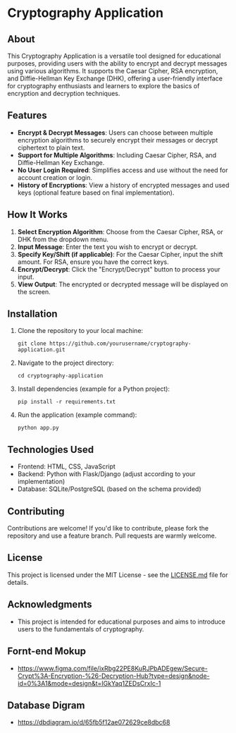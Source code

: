 # Cryptography Application

## About

This Cryptography Application is a versatile tool designed for educational purposes, providing users with the ability to encrypt and decrypt messages using various algorithms. It supports the Caesar Cipher, RSA encryption, and Diffie-Hellman Key Exchange (DHK), offering a user-friendly interface for cryptography enthusiasts and learners to explore the basics of encryption and decryption techniques.

## Features

- **Encrypt & Decrypt Messages**: Users can choose between multiple encryption algorithms to securely encrypt their messages or decrypt ciphertext to plain text.
- **Support for Multiple Algorithms**: Including Caesar Cipher, RSA, and Diffie-Hellman Key Exchange.
- **No User Login Required**: Simplifies access and use without the need for account creation or login.
- **History of Encryptions**: View a history of encrypted messages and used keys (optional feature based on final implementation).

## How It Works

1. **Select Encryption Algorithm**: Choose from the Caesar Cipher, RSA, or DHK from the dropdown menu.
2. **Input Message**: Enter the text you wish to encrypt or decrypt.
3. **Specify Key/Shift (if applicable)**: For the Caesar Cipher, input the shift amount. For RSA, ensure you have the correct keys.
4. **Encrypt/Decrypt**: Click the "Encrypt/Decrypt" button to process your input.
5. **View Output**: The encrypted or decrypted message will be displayed on the screen.

## Installation

1. Clone the repository to your local machine:
    ```
    git clone https://github.com/yourusername/cryptography-application.git
    ```
2. Navigate to the project directory:
    ```
    cd cryptography-application
    ```
3. Install dependencies (example for a Python project):
    ```
    pip install -r requirements.txt
    ```
4. Run the application (example command):
    ```
    python app.py
    ```

## Technologies Used

- Frontend: HTML, CSS, JavaScript
- Backend: Python with Flask/Django (adjust according to your implementation)
- Database: SQLite/PostgreSQL (based on the schema provided)

## Contributing

Contributions are welcome! If you'd like to contribute, please fork the repository and use a feature branch. Pull requests are warmly welcome.

## License

This project is licensed under the MIT License - see the [LICENSE.md](LICENSE) file for details.

## Acknowledgments

- This project is intended for educational purposes and aims to introduce users to the fundamentals of cryptography.

## Fornt-end Mokup 
- https://www.figma.com/file/ixRbg22PE8KuRJPbADEgew/Secure-Crypt%3A-Encryption-%26-Decryption-Hub?type=design&node-id=0%3A1&mode=design&t=IGkYaq1ZEDsCrxIc-1

## Database Digram 

- https://dbdiagram.io/d/65fb5f12ae072629ce8dbc68
